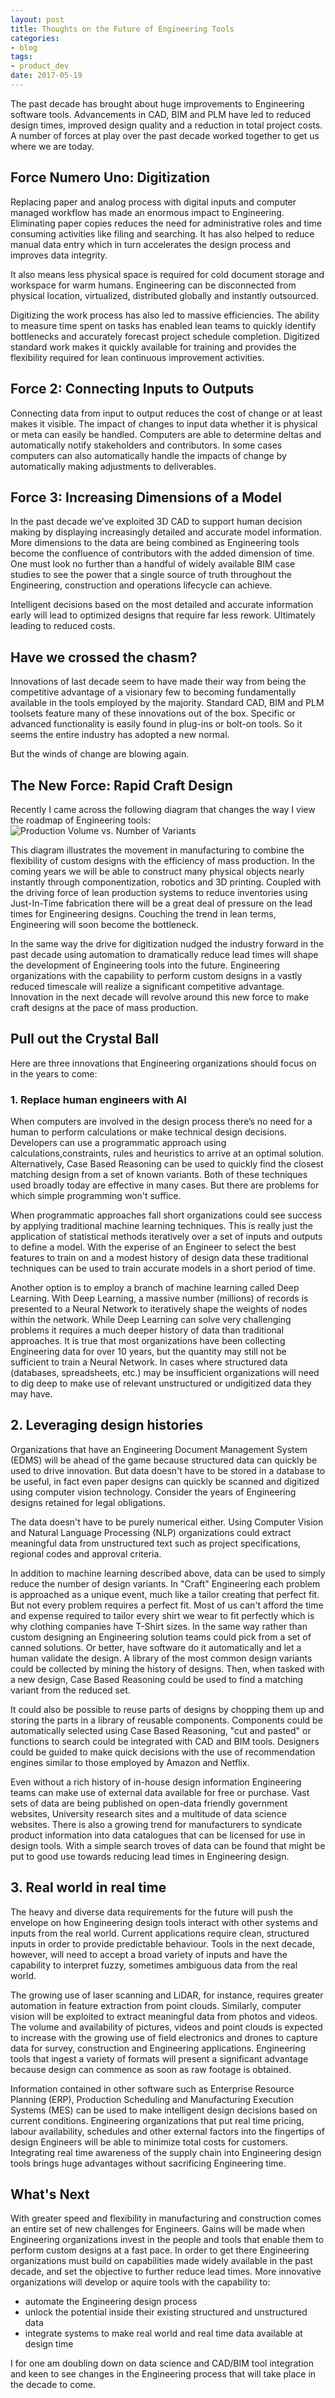 ```yaml
---
layout: post
title: Thoughts on the Future of Engineering Tools
categories:
- blog
tags:
- product_dev
date: 2017-05-19
---
```


The past decade has brought about huge improvements to Engineering software tools. Advancements in CAD, BIM and PLM have led to reduced design times, improved design quality and a reduction in total project costs. A number of forces at play over the past decade worked together to get us where we are today.

## Force Numero Uno: Digitization
Replacing paper and analog process with digital inputs and computer managed workflow has made an enormous impact to Engineering. Eliminating paper copies reduces the need for administrative roles and time consuming activities like filing and searching. It has also helped to reduce manual data entry which in turn accelerates the design process and improves data integrity. 

It also means less physical space is required for cold document storage and workspace for warm humans. Engineering can be disconnected from physical location, virtualized, distributed globally and instantly outsourced.

Digitizing the work process has also led to massive efficiencies. The ability to measure time spent on tasks has enabled lean teams to quickly identify bottlenecks and accurately forecast project schedule completion. Digitized standard work makes it quickly available for training and provides the flexibility required for lean continuous improvement activities.

## Force 2: Connecting Inputs to Outputs
Connecting data from input to output reduces the cost of change or at least makes it visible. The impact of changes to input data whether it is physical or meta can easily be handled. Computers are able to determine deltas and automatically notify stakeholders and contributors. In some cases computers can also automatically handle the impacts of change by automatically making adjustments to deliverables.

## Force 3: Increasing Dimensions of a Model
In the past decade we’ve exploited 3D CAD to support human decision making by displaying increasingly detailed and accurate model information. More dimensions to the data are being combined as Engineering tools become the confluence of contributors with the added dimension of time. One must look no further than a handful of widely available BIM case studies to see the power that a single source of truth throughout the Engineering, construction and operations lifecycle can achieve.

Intelligent decisions based on the most detailed and accurate information early will lead to optimized designs that require far less rework. Ultimately leading to reduced costs.

## Have we crossed the chasm?
Innovations of last decade seem to have made their way from being the competitive advantage of a visionary few to becoming fundamentally available in the tools employed by the majority. Standard CAD, BIM and PLM toolsets feature many of these innovations out of the box. Specific or advanced functionality is easily found in plug-ins or bolt-on tools. So it seems the entire industry has adopted a new normal. 

But the winds of change are blowing again.

## The New Force: Rapid Craft Design
Recently I came across the following diagram that changes the way I view the roadmap of Engineering tools:
![Production Volume vs. Number of Variants](/static/20170519/volume-vs-variants.png)

This diagram illustrates the movement in manufacturing to combine the flexibility of custom designs with the efficiency of mass production. In the coming years we will be able to construct many physical objects nearly instantly through componentization, robotics and 3D printing. Coupled with the driving force of lean production systems to reduce inventories using Just-In-Time fabrication there will be a great deal of pressure on the lead times for Engineering designs. Couching the trend in lean terms, Engineering will soon become the bottleneck.

In the same way the drive for digitization nudged the industry forward in the past decade using automation to dramatically reduce lead times will shape the development of Engineering tools into the future. Engineering organizations with the capability to perform custom designs in a vastly reduced timescale will realize a significant competitive advantage. Innovation in the next decade will revolve around this new force to make craft designs at the pace of mass production.

## Pull out the Crystal Ball
Here are three innovations that Engineering organizations should focus on in the years to come:

### 1. Replace human engineers with AI
When computers are involved in the design process there’s no need for a human to perform calculations or make technical design decisions. Developers can use a programmatic approach using calculations,constraints, rules and heuristics to arrive at an optimal solution. Alternatively, Case Based Reasoning can be used to quickly find the closest matching design from a set of known variants. Both of these techniques used broadly today are effective in many cases. But there are problems for which simple programming won't suffice.

When programmatic approaches fall short organizations could see success by applying traditional machine learning techniques.  This is really just the application of statistical methods iteratively over a set of inputs and outputs to define a model. With the experise of an Engineer to select the best features to train on and a modest history of design data these traditional techniques can be used to train accurate models in a short period of time.

Another option is to employ a branch of machine learning called Deep Learning. With Deep Learning, a massive number (millions) of records is presented to a Neural Network to iteratively shape the weights of nodes within the network. While Deep Learning can solve very challenging problems it requires a much deeper history of data than traditional approaches. It is true that most organizations have been collecting Engineering data for over 10 years, but the quantity may still not be sufficient to train a Neural Network. In cases where structured data (databases, spreadsheets, etc.) may be insufficient organizations will need to dig deep to make use of relevant unstructured or undigitized data they may have.

## 2. Leveraging design histories
Organizations that have an Engineering Document Management System (EDMS) will be ahead of the game because structured data can quickly be used to drive innovation. But data doesn't have to be stored in a database to be useful, in fact even paper designs can quickly be scanned and digitized using computer vision technology. Consider the years of Engineering designs retained for legal obligations.

The data doesn't have to be purely numerical either. Using Computer Vision and Natural Language Processing (NLP) organizations could extract meaningful data from unstructured text such as project specifications, regional codes and approval criteria.

In addition to machine learning described above, data can be used to simply reduce the number of design variants. In "Craft" Engineering each problem is approached as a unique event, much like a tailor creating that perfect fit. But not every problem requires a perfect fit. Most of us can't afford the time and expense required to tailor every shirt we wear to fit perfectly which is why clothing companies have T-Shirt sizes. In the same way rather than custom designing an Engineering solution teams could pick from a set of canned solutions. Or better, have software do it automatically and let a human validate the design.  A library of the most common design variants could be collected by mining the history of designs. Then, when tasked with a new design, Case Based Reasoning could be used to find a matching variant from the reduced set.

It could also be possible to reuse parts of designs by chopping them up and storing the parts in a library of reusable components. Components could be automatically selected using Case Based Reasoning, "cut and pasted" or functions to search could be integrated with CAD and BIM tools. Designers could be guided to make quick decisions with the use of recommendation engines similar to those employed by Amazon and Netflix.

Even without a rich history of in-house design information Engineering teams can make use of external data available for free or purchase. Vast sets of data are being published on open-data friendly government websites, University research sites and a multitude of data science websites. There is also a growing trend for manufacturers to syndicate product information into data catalogues that can be licensed for use in design tools. With a simple search troves of data can be found that might be put to good use towards reducing lead times in Engineering design.

## 3. Real world in real time
The heavy and diverse data requirements for the future will push the envelope on how Engineering design tools interact with other systems and inputs from the real world. Current applications require clean, structured inputs in order to provide predictable behaviour. Tools in the next decade, however, will need to accept a broad variety of inputs and have the capability to interpret fuzzy, sometimes ambiguous data from the real world.

The growing use of laser scanning and LiDAR, for instance, requires greater automation in feature extraction from point clouds. Similarly, computer vision will be exploited to extract meaningful data from photos and videos. The volume and availability of pictures, videos and point clouds is expected to increase with the growing use of field electronics and drones to capture data for survey, construction and Engineering applications. Engineering tools that ingest a variety of formats will present a significant advantage because design can commence as soon as raw footage is obtained.

Information contained in other software such as Enterprise Resource Planning (ERP), Production Scheduling and Manufacturing Execution Systems (MES) can be used to make intelligent design decisions based on current conditions. Engineering organizations that put real time pricing, labour availability, schedules and other external factors into the fingertips of design Engineers will be able to minimize total costs for customers. Integrating real time awareness of the supply chain into Engineering design tools brings huge advantages without sacrificing Engineering time.

## What's Next
With greater speed and flexibility in manufacturing and construction comes an entire set of new challenges for Engineers. Gains will be made when Engineering organizations invest in the people and tools that enable them to perform custom designs at a fast pace. In order to get there Engineering organizations must build on capabilities made widely available in the past decade, and set the objective to further reduce lead times. More innovative organizations will develop or aquire tools with the capability to:
- automate the Engineering design process
- unlock the potential inside their existing structured and unstructured data
- integrate systems to make real world and real time data available at design time

I for one am doubling down on data science and CAD/BIM tool integration and keen to see changes in the Engineering process that will take place in the decade to come.
